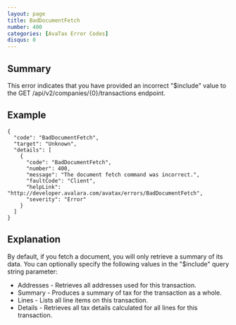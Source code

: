 ```yaml
---
layout: page
title: BadDocumentFetch
number: 400
categories: [AvaTax Error Codes]
disqus: 0
---
```


## Summary

This error indicates that you have provided an incorrect "$include" value to the GET /api/v2/companies/{0}/transactions endpoint.

## Example

    {
      "code": "BadDocumentFetch",
      "target": "Unknown",
      "details": [
        {
          "code": "BadDocumentFetch",
          "number": 400,
          "message": "The document fetch command was incorrect.",
          "faultCode": "Client",
          "helpLink": "http://developer.avalara.com/avatax/errors/BadDocumentFetch",
          "severity": "Error"
        }
      ]
    }

## Explanation

By default, if you fetch a document, you will only retrieve a summary of its data.  You can optionally specify the following values in the "$include" query string parameter:

<ul class="normal">
<li>Addresses - Retrieves all addresses used for this transaction.</li>
<li>Summary - Produces a summary of tax for the transaction as a whole.</li>
<li>Lines - Lists all line items on this transaction.</li>
<li>Details - Retrieves all tax details calculated for all lines for this transaction.</li>
</ul>

